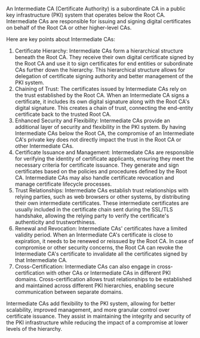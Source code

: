 An Intermediate CA (Certificate Authority) is a subordinate CA in a public key infrastructure (PKI) system that operates below the Root CA. Intermediate CAs are responsible for issuing and signing digital certificates on behalf of the Root CA or other higher-level CAs.

Here are key points about Intermediate CAs:

1.  Certificate Hierarchy: Intermediate CAs form a hierarchical structure beneath the Root CA. They receive their own digital certificate signed by the Root CA and use it to sign certificates for end entities or subordinate CAs further down the hierarchy. This hierarchical structure allows for delegation of certificate signing authority and better management of the PKI system.
2.  Chaining of Trust: The certificates issued by Intermediate CAs rely on the trust established by the Root CA. When an Intermediate CA signs a certificate, it includes its own digital signature along with the Root CA's digital signature. This creates a chain of trust, connecting the end-entity certificate back to the trusted Root CA.
3.  Enhanced Security and Flexibility: Intermediate CAs provide an additional layer of security and flexibility in the PKI system. By having Intermediate CAs below the Root CA, the compromise of an Intermediate CA's private key does not directly impact the trust in the Root CA or other Intermediate CAs.
4.  Certificate Issuance and Management: Intermediate CAs are responsible for verifying the identity of certificate applicants, ensuring they meet the necessary criteria for certificate issuance. They generate and sign certificates based on the policies and procedures defined by the Root CA. Intermediate CAs may also handle certificate revocation and manage certificate lifecycle processes.
5.  Trust Relationships: Intermediate CAs establish trust relationships with relying parties, such as web browsers or other systems, by distributing their own intermediate certificates. These intermediate certificates are usually included in the certificate chain sent during the SSL/TLS handshake, allowing the relying party to verify the certificate's authenticity and trustworthiness.
6.  Renewal and Revocation: Intermediate CAs' certificates have a limited validity period. When an Intermediate CA's certificate is close to expiration, it needs to be renewed or reissued by the Root CA. In case of compromise or other security concerns, the Root CA can revoke the Intermediate CA's certificate to invalidate all the certificates signed by that Intermediate CA.
7.  Cross-Certification: Intermediate CAs can also engage in cross-certification with other CAs or Intermediate CAs in different PKI domains. Cross-certification allows trust relationships to be established and maintained across different PKI hierarchies, enabling secure communication between separate domains.

Intermediate CAs add flexibility to the PKI system, allowing for better scalability, improved management, and more granular control over certificate issuance. They assist in maintaining the integrity and security of the PKI infrastructure while reducing the impact of a compromise at lower levels of the hierarchy.